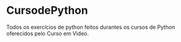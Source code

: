 # CursodePython
Todos os exercícios de python feitos durantes os cursos de Python oferecidos pelo Curso em Video.
